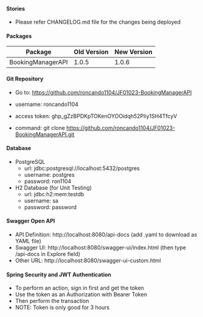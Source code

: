 #### Stories
* Please refer CHANGELOG.md file for the changes being deployed

#### Packages

| Package           | Old Version | New Version |
|-------------------|-------------|-------------|
| BookingManagerAPI | 1.0.5       | 1.0.6       |

#### Git Repository
* Go to: https://github.com/roncando1104/JF01023-BookingManagerAPI
* username: roncando1104
* access token: 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

* command: git clone https://github.com/roncando1104/JF01023-BookingManagerAPI.git

#### Database
* PostgreSQL
  * url: jdbc:postgresql://localhost:5432/postgres
  * username: postgres
  * password: ron1104
* H2 Database (for Unit Testing)
  * url: jdbc:h2:mem:testdb
  * username: sa
  * password: password

#### Swagger Open API
* API Definition: http://localhost:8080/api-docs (add .yaml to download as YAML file)
* Swagger UI: http://localhost:8080/swagger-ui/index.html (then type /api-docs in Explore field)
* Other URL: http://localhost:8080/swagger-ui-custom.html

#### Spring Security and JWT Authentication
* To perform an action, sign in first and get the token
* Use the token as an Authorization with Bearer Token
* Then perform the transaction
* NOTE: Token is only good for 3 hours